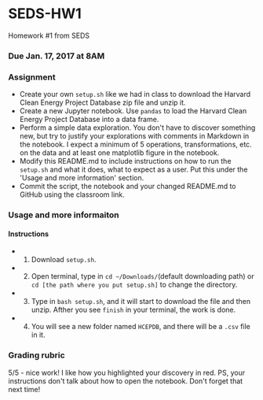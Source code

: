 # SEDS-HW1
Homework #1 from SEDS


### Due Jan. 17, 2017 at 8AM


### Assignment
* Create your own ``setup.sh`` like we had in class to download the Harvard Clean Energy Project Database zip file and unzip it.
* Create a new Jupyter notebook.  Use ``pandas`` to load the Harvard Clean Energy Project Database into a data frame.
* Perform a simple data exploration.  You don't have to discover something new, but try to justify your explorations with comments in Markdown in the notebook.  I expect a minimum of 5 operations, transformations, etc. on the data and at least one matplotlib figure in the notebook.
* Modify this README.md to include instructions on how to run the ``setup.sh`` and what it does, what to expect as a user.  Put this under the 'Usage and more information' section.
* Commit the script, the notebook and your changed README.md to GitHub using the classroom link.


### Usage and more informaiton

#### Instructions
* 1.  Download  ``setup.sh``.
* 2.  Open  terminal, type in ``cd ~/Downloads/``(default downloading path) or ``cd [the path where you put setup.sh]`` to change  the directory.
* 3.  Type in ``bash setup.sh``, and it will start to download the file and then unzip. Afther you see ``finish`` in your terminal, the work is done.
* 4.  You will see a new folder named ``HCEPDB``, and there will be a ``.csv`` file in it.


### Grading rubric
5/5 - nice work!  I like how you highlighted your discovery in red.  PS, your instructions don't talk about how to open the notebook.  Don't forget that next time!
